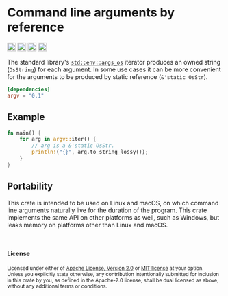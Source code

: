 Command line arguments by reference
===================================

[<img alt="github" src="https://img.shields.io/badge/github-dtolnay/argv-8da0cb?style=for-the-badge&labelColor=555555&logo=github" height="20">](https://github.com/dtolnay/argv)
[<img alt="crates.io" src="https://img.shields.io/crates/v/argv.svg?style=for-the-badge&color=fc8d62&logo=rust" height="20">](https://crates.io/crates/argv)
[<img alt="docs.rs" src="https://img.shields.io/badge/docs.rs-argv-66c2a5?style=for-the-badge&labelColor=555555&logo=docs.rs" height="20">](https://docs.rs/argv)
[<img alt="build status" src="https://img.shields.io/github/workflow/status/dtolnay/argv/CI/master?style=for-the-badge" height="20">](https://github.com/dtolnay/argv/actions?query=branch%3Amaster)

The standard library's [`std::env::args_os`] iterator produces an owned string
(`OsString`) for each argument. In some use cases it can be more convenient for
the arguments to be produced by static reference (`&'static OsStr`).

[`std::env::args_os`]: https://doc.rust-lang.org/std/env/fn.args_os.html

```toml
[dependencies]
argv = "0.1"
```

## Example

```rust
fn main() {
    for arg in argv::iter() {
        // arg is a &'static OsStr.
        println!("{}", arg.to_string_lossy());
    }
}
```

## Portability

This crate is intended to be used on Linux and macOS, on which command line
arguments naturally live for the duration of the program. This crate implements
the same API on other platforms as well, such as Windows, but leaks memory on
platforms other than Linux and macOS.

<br>

#### License

<sup>
Licensed under either of <a href="LICENSE-APACHE">Apache License, Version
2.0</a> or <a href="LICENSE-MIT">MIT license</a> at your option.
</sup>

<br>

<sub>
Unless you explicitly state otherwise, any contribution intentionally submitted
for inclusion in this crate by you, as defined in the Apache-2.0 license, shall
be dual licensed as above, without any additional terms or conditions.
</sub>
